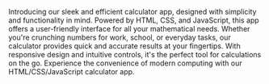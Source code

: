 Introducing our sleek and efficient calculator app, designed with simplicity and functionality in mind. 
Powered by HTML, CSS, and JavaScript, this app offers a user-friendly interface for all your mathematical needs. 
Whether you're crunching numbers for work, school, or everyday tasks, our calculator provides quick and accurate results at your fingertips. 
With responsive design and intuitive controls, it's the perfect tool for calculations on the go. 
Experience the convenience of modern computing with our HTML/CSS/JavaScript calculator app.
